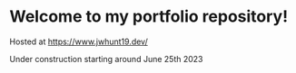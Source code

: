 # Welcome to my portfolio repository!

Hosted at https://www.jwhunt19.dev/

Under construction starting around June 25th 2023